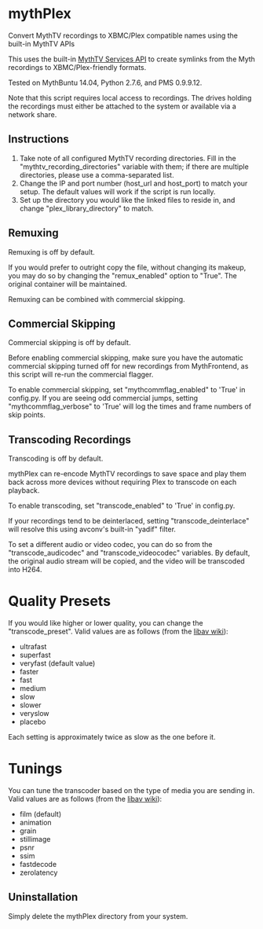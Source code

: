 mythPlex
========

Convert MythTV recordings to XBMC/Plex compatible names using the built-in MythTV APIs

This uses the built-in [MythTV Services API](http://www.mythtv.org/wiki/Services_API) to create symlinks from the Myth recordings to XBMC/Plex-friendly formats.

Tested on MythBuntu 14.04, Python 2.7.6, and PMS 0.9.9.12.

Note that this script requires local access to recordings.  The drives holding the recordings must either be attached to the system or available via a network share.

Instructions
------------

1. Take note of all configured MythTV recording directories.  Fill in the "mythtv\_recording\_directories" variable with them; if there are multiple directories, please use a comma-separated list.
2. Change the IP and port number (host\_url and host\_port) to match your setup.  The default values will work if the script is run locally.
3. Set up the directory you would like the linked files to reside in, and change "plex\_library\_directory" to match.

Remuxing
--------

Remuxing is off by default.

If you would prefer to outright copy the file, without changing its makeup, you may do so by changing the "remux\_enabled" option to "True".  The original container will be maintained.

Remuxing can be combined with commercial skipping.

Commercial Skipping
------------------- 

Commercial skipping is off by default.

Before enabling commercial skipping, make sure you have the automatic commercial skipping turned off for new recordings from MythFrontend, as this script will re-run the commercial flagger.

To enable commercial skipping, set "mythcommflag\_enabled" to 'True' in config.py.  If you are seeing odd commercial jumps, setting "mythcommflag\_verbose" to 'True' will log the times and frame numbers of skip points.

Transcoding Recordings
----------------------

Transcoding is off by default.

mythPlex can re-encode MythTV recordings to save space and play them back across more devices without requiring Plex to transcode on each playback.

To enable transcoding, set "transcode\_enabled" to 'True' in config.py.

If your recordings tend to be deinterlaced, setting "transcode\_deinterlace" will resolve this using avconv's built-in "yadif" filter.

To set a different audio or video codec, you can do so from the "transcode\_audicodec" and "transcode\_videocodec" variables.  By default, the original audio stream will be copied, and the video will be transcoded into H264.

Quality Presets
===============

If you would like higher or lower quality, you can change the "transcode\_preset".  Valid values are as follows (from the [libav wiki](https://wiki.libav.org/Encoding/h264#Preset_and_Tune)):

* ultrafast
* superfast
* veryfast (default value)
* faster
* fast
* medium
* slow
* slower
* veryslow
* placebo

Each setting is approximately twice as slow as the one before it.

Tunings
=======

You can tune the transcoder based on the type of media you are sending in.  Valid values are as follows (from the [libav wiki](https://wiki.libav.org/Encoding/h264#Preset_and_Tune)):

* film (default)
* animation
* grain
* stillimage
* psnr
* ssim
* fastdecode
* zerolatency

Uninstallation
--------------

Simply delete the mythPlex directory from your system.
